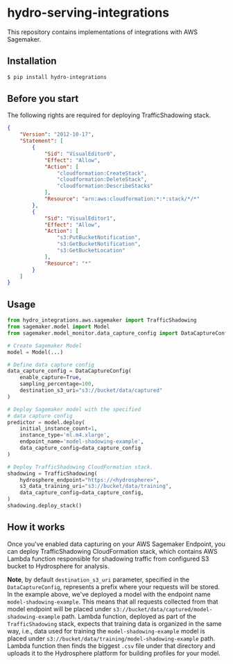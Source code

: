 # hydro-serving-integrations

This repository contains implementations of integrations with AWS Sagemaker.

## Installation 

```sh
$ pip install hydro-integrations
```

## Before you start

The following rights are required for deploying TrafficShadowing stack.

```json
{
    "Version": "2012-10-17",
    "Statement": [
        {
            "Sid": "VisualEditor0",
            "Effect": "Allow",
            "Action": [
                "cloudformation:CreateStack",
                "cloudformation:DeleteStack",
                "cloudformation:DescribeStacks"
            ],
            "Resource": "arn:aws:cloudformation:*:*:stack/*/*"
        },
        {
            "Sid": "VisualEditor1",
            "Effect": "Allow",
            "Action": [
                "s3:PutBucketNotification",
                "s3:GetBucketNotification",
                "s3:GetBucketLocation"
            ],
            "Resource": "*"
        }
    ]
}
```

## Usage

```python
from hydro_integrations.aws.sagemaker import TrafficShadowing
from sagemaker.model import Model
from sagemaker.model_monitor.data_capture_config import DataCaptureConfig

# Create Sagemaker Model 
model = Model(...)

# Define data capture config
data_capture_config = DataCaptureConfig(
    enable_capture=True,
    sampling_percentage=100,
    destination_s3_uri="s3://bucket/data/captured"
)

# Deploy Sagemaker model with the specified 
# data capture config
predictor = model.deploy(
    initial_instance_count=1,
    instance_type='ml.m4.xlarge',
    endpoint_name='model-shadowing-example',
    data_capture_config=data_capture_config
)

# Deploy TrafficShadowing CloudFormation stack. 
shadowing = TrafficShadowing(
    hydrosphere_endpoint="https://<hydrosphere>", 
    s3_data_training_uri="s3://bucket/data/training",
    data_capture_config=data_capture_config,
)
shadowing.deploy_stack()
```

## How it works

Once you've enabled data capturing on your AWS Sagemaker Endpoint, you can deploy TrafficShadowing CloudFormation stack, which contains AWS Lambda function responsible for shadowing traffic from configured S3 bucket to Hydrosphere for analysis.

**Note**, by default `destination_s3_uri` parameter, specified in the `DataCaptureConfig`, represents a prefix where your requests will be stored. In the example above, we've deployed a model with the endpoint name `model-shadowing-example`. This means that all requests collected from that model endpoint will be placed under `s3://bucket/data/captured/model-shadowing-example` path. Lambda function, deployed as part of the `TrafficShadowing` stack, expects that training data is organized in the same way, i.e., data used for training the `model-shadowing-example` model is placed under `s3://bucket/data/training/model-shadowing-example` path. Lambda function then finds the biggest `.csv` file under that directory and uploads it to the Hydrosphere platform for building profiles for your model.
